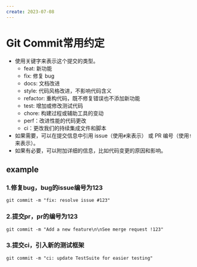 ```yaml
---
create: 2023-07-08
---
```

# Git Commit常用约定

* 使用关键字来表示这个提交的类型。
	* feat: 新功能
	* fix: 修复 bug
	* docs: 文档改进
	* style: 代码风格改进，不影响代码含义
	* refactor: 重构代码，既不修复错误也不添加新功能
	* test: 增加或修改测试代码
	* chore: 构建过程或辅助工具的变动
	* perf：改进性能的代码更改
	* ci：更改我们的持续集成文件和脚本
* 如果需要，可以在提交信息中引用 issue（使用`#`来表示） 或 PR 编号（使用`!`来表示）。
* 如果有必要，可以附加详细的信息，比如代码变更的原因和影响。

## example

### 1.修复bug，bug的issue编号为123

```shell
git commit -m "fix: resolve issue #123"
```

### 2.提交pr，pr的编号为123

```shell
git commit -m "Add a new feature\n\nSee merge request !123"
```

### 3.提交ci，引入新的测试框架

```shell
git commit -m "ci: update TestSuite for easier testing"
```

